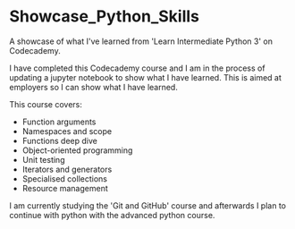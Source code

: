 # Showcase_Python_Skills
A showcase of what I've learned from 'Learn Intermediate Python 3' on Codecademy.

I have completed this Codecademy course and I am in the process of updating a jupyter notebook to show what I have learned. This is aimed at employers so
I can show what I have learned.

This course covers:
* Function arguments
* Namespaces and scope
* Functions deep dive
* Object-oriented programming
* Unit testing
* Iterators and generators
* Specialised collections
* Resource management

I am currently studying the 'Git and GitHub' course and afterwards I plan to continue with python with the advanced python course.
